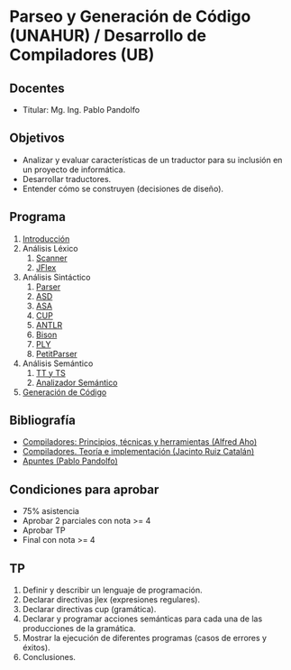 # Parseo y Generación de Código (UNAHUR) / Desarrollo de Compiladores (UB)

## Docentes

* Titular: Mg. Ing. Pablo Pandolfo

## Objetivos

* Analizar y evaluar características de un traductor para su inclusión en un proyecto de informática.
* Desarrollar traductores.
* Entender cómo se construyen (decisiones de diseño).

## Programa

1. [Introducción](doc/intro.md)
1. Análisis Léxico
    1. [Scanner](doc/scanner.md)
    1. [JFlex](doc/jflex.md)
1. Análisis Sintáctico
    1. [Parser](doc/parser.md)
    1. [ASD](doc/ASD.md)
    1. [ASA](doc/ASA.md)
    1. [CUP](doc/cup.md)
    1. [ANTLR](doc/antlr.md)
    1. [Bison](doc/bison.md)
    1. [PLY](doc/ply.md)
    1. [PetitParser](doc/petitparser.md)
1. Análisis Semántico
    1. [TT y TS](doc/tablas.md)
    1. [Analizador Semántico](doc/semantico.md)
1. [Generación de Código](doc/generacion.md)

## Bibliografía

* [Compiladores: Principios, técnicas y herramientas (Alfred Aho)](biblio/)
* [Compiladores. Teoría e implementación (Jacinto Ruiz Catalán)](biblio/)
* [Apuntes (Pablo Pandolfo)](doc/)

## Condiciones para aprobar

* 75% asistencia
* Aprobar 2 parciales con nota >= 4
* Aprobar TP
* Final con nota >= 4

## TP

1. Definir y describir un lenguaje de programación.
1. Declarar directivas jlex (expresiones regulares).
1. Declarar directivas cup (gramática).
1. Declarar y programar acciones semánticas para cada una de las producciones de la gramática.
1. Mostrar la ejecución de diferentes programas (casos de errores y éxitos).
1. Conclusiones.
